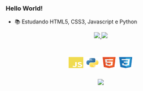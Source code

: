 ### Hello World!

- 📚 Estudando HTML5, CSS3, Javascript e Python
  

<div align="center">
  <a href="https://github.com/viniciusfogaca">
    <img height="180em" src="https://github-readme-stats.vercel.app/api?username=viniciusfogaca&show_icons=true&theme=dracula&include_all_commits=true&count_private=true"/>
    <img height="180em" src="https://github-readme-stats.vercel.app/api/top-langs/?username=viniciusfogaca&layout=compact&langs_count=7&theme=dracula"/>
  </a>
</div>

##

<div align="center"><br>
  <img align="center" alt="vini-Js" height="30" width="40" src="https://raw.githubusercontent.com/devicons/devicon/master/icons/javascript/javascript-plain.svg">
  <img align="center" alt="vini-Python" height="30" width="40" src="https://raw.githubusercontent.com/devicons/devicon/master/icons/python/python-original.svg">
  <img align="center" alt="vini-HTML" height="30" width="40" src="https://raw.githubusercontent.com/devicons/devicon/master/icons/html5/html5-original.svg">
  <img align="center" alt="vini-CSS" height="30" width="40" src="https://raw.githubusercontent.com/devicons/devicon/master/icons/css3/css3-original.svg"> 
</div>

##

<div align="center"> 
  <a href="https://www.linkedin.com/in/viniciusilvafogaca/" target="_blank">
    <img src="https://img.shields.io/badge/-LinkedIn-%230077B5?style=for-the-badge&logo=linkedin&logoColor=white" target="_blank">
  </a> 
</div>
